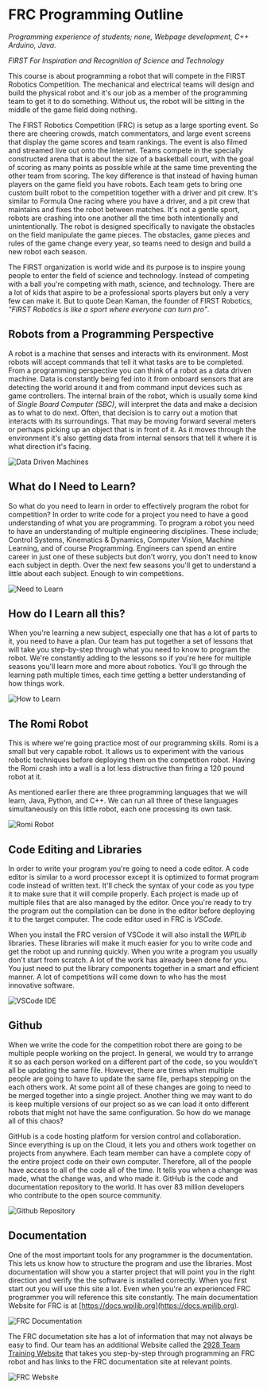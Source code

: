 # FRC Programming Outline
*Programming experience of students; none, Webpage development, C++ Arduino, Java.*

*FIRST For Inspiration and Recognition of Science and Technology*

This course is about programming a robot that will compete in the FIRST Robotics Competition.  The mechanical and electrical teams will design and build the physical robot and it's our job as a member of the programming team to get it to do something.  Without us, the robot will be sitting in the middle of the game field doing nothing.

The FIRST Robotics Competition (FRC) is setup as a large sporting event. So there are cheering crowds, match commentators, and large event screens that display the game scores and team rankings. The event is also filmed and streamed live out onto the Internet.  Teams compete in the specially constructed arena that is about the size of a basketball court, with the goal of scoring as many points as possible while at the same time preventing the other team from scoring.  The key difference is that instead of having human players on the game field you have robots.  Each team gets to bring one custom built robot to the competition together with a driver and pit crew. It's similar to Formula One racing where you have a driver, and a pit crew that maintains and fixes the robot between matches. It's not a gentle sport, robots are crashing into one another all the time both intentionally and unintentionally.  The robot is designed specifically to navigate the obstacles on the field manipulate the game pieces. The obstacles, game pieces and rules of the game change every year, so teams need to design and build a new robot each season.

The FIRST organization is world wide and its purpose is to inspire young people to enter the field of science and technology.  Instead of competing with a ball you're competing with math, science, and technology.  There are a lot of kids that aspire to be a professional sports players but only a very few can make it.  But to quote Dean Kaman, the founder of FIRST Robotics, *"FIRST Robotics is like a sport where everyone can turn pro"*.  

## Robots from a Programming Perspective
A robot is a machine that senses and interacts with its environment.  Most robots will accept commands that tell it what tasks are to be completed. From a programming perspective you can think of a robot as a data driven machine.  Data is constantly being fed into it from onboard sensors that are detecting the world around it and from command input devices such as game controllers.  The internal brain of the robot, which is usually some kind of *Single Board Computer (SBC)*, will interpret the data and make a decision as to what to do next.  Often, that decision is to carry out a motion that interacts with its surroundings.  That may be moving forward several meters or perhaps picking up an object that is in front of it.  As it moves through the environment it's also getting data from internal sensors that tell it where it is what direction it's facing.

![Data Driven Machines](../images/CourseIntroduction/CourseIntroduction.001.jpeg)

## What do I Need to Learn?

So what do you need to learn in order to effectively program the robot for competition?  In order to write code for a project you need to have a good understanding of what you are programming.  To program a robot you need to have an understanding of multiple engineering disciplines.  These include; Control Systems, Kinematics & Dynamics, Computer Vision, Machine Learning, and of course Programming.  Engineers can spend an entire career in just one of these subjects but don't worry, you don't need to know each subject in depth.  Over the next few seasons you'll get to understand a little about each subject.  Enough to win competitions.

![Need to Learn](../images/CourseIntroduction/CourseIntroduction.002.jpeg)

## How do I Learn all this?
When you're learning a new subject, especially one that has a lot of parts to it, you need to have a plan.  Our team has put together a set of lessons that will take you step-by-step through what you need to know to program the robot.  We're constantly adding to the lessons so if you're here for multiple seasons you'll learn more and more about robotics.  You'll go through the learning path multiple times, each time getting a better understanding of how things work.

![How to Learn](../images/CourseIntroduction/CourseIntroduction.003.jpeg)

## The Romi Robot

This is where we're going practice most of our programming skills.  Romi is a small but very capable robot.  It allows us to experiment with the various robotic techniques before deploying them on the competition robot.  Having the Romi crash into a wall is a lot less distructive than firing a 120 pound robot at it.

As mentioned earlier there are three programming languages that we will learn, Java, Python, and C++.  We can run all three of these languages simultaneously on this little robot, each one processing its own task.

![Romi Robot](../images/CourseIntroduction/CourseIntroduction.004.jpeg)

## Code Editing and Libraries
In order to write your program you're going to need a code editor.  A code editor is similar to a word processor except it is optimized to format program code instead of written text. It'll check the syntax of your code as you type it to make sure that it will compile properly. Each project is made up of multiple files that are also managed by the editor.  Once you're ready to try the program  out the compilation can be done in the editor before deploying it to the target computer.  The code editor used in FRC is *VSCode*.

When you install the FRC version of VSCode it will also install the *WPILib* libraries.  These libraries will make it much easier for you to write code and get the robot up and running quickly.  When you write a program you usually don't start from scratch.  A lot of the work has already been done for you.  You just need to put the library components together in a smart and efficient manner.  A lot of competitions will come down to who has the most innovative software.

![VSCode IDE](../images/CourseIntroduction/CourseIntroduction.009.jpeg)

## Github
When we write the code for the competition robot there are going to be multiple people working on the project.  In general, we would try to arrange it so as each person worked on a different part of the code, so you wouldn't all be updating the same file.  However, there are times when multiple people are going to have to update the same file, perhaps stepping on the each others work. At some point all of these changes are going to need to be merged together into a single project. Another thing we may want to do is keep multiple versions of our project so as we can load it onto different robots that might not have the same configuration.  So how do we manage all of this chaos?  

GitHub is a code hosting platform for version control and collaboration. Since everything is up on the Cloud, it lets you and others work together on projects from anywhere. Each team member can have a complete copy of the entire project code on their own computer. Therefore, all of the people have access to all of the code all of the time. It tells you when a change was made, what the change was, and who made it.  GitHub is the code and documentation repository to the world.  It has over 83 million developers who contribute to the open source community. 

![Github Repository](../images/CourseIntroduction/CourseIntroduction.010.jpeg)

## Documentation
One of the most important tools for any programmer is the documentation.  This lets us know how to structure the program and use the libraries.  Most documentation will show you a starter project that will point you in the right direction and verify the the software is installed correctly. When you first start out you will use this site a lot.  Even when you're an experienced FRC programmer you will reference this site constantly.  The main documentation Website for FRC is at [https://docs.wpilib.org](https://docs.wpilib.org).

![FRC Documentation](../images/CourseIntroduction/CourseIntroduction.011.jpeg)

The FRC documetation site has a lot of information that may not always be easy to find.  Our team has an additional Website called the [2928 Team Training Website](https://2928-frc-programmer-training.readthedocs.io/en/latest/) that takes you step-by-step through programming an FRC robot and has links to the FRC documentation site at relevant points. 

![FRC Website](../images/CourseIntroduction/CourseIntroduction.012.jpeg)